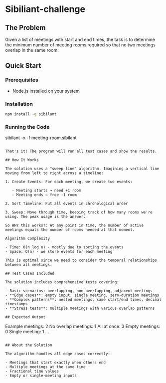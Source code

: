 # Sibiliant-challenge

## The Problem

Given a list of meetings with start and end times, the task is to determine the minimum number of meeting rooms required so that no two meetings overlap in the same room.

## Quick Start

### Prerequisites

- Node.js installed on your system

### Installation

```bash
npm install -g sibilant
```

### Running the Code

sibilant -x -f meeting-room.sibilant

```

That's it! The program will run all test cases and show the results.

## How It Works

The solution uses a "sweep line" algorithm. Imagining a vertical line moving from left to right across a timeline:

1. Create Events: For each meeting, we create two events:

   - Meeting starts → need +1 room
   - Meeting ends → free -1 room

2. Sort Timeline: Put all events in chronological order

3. Sweep: Move through time, keeping track of how many rooms we're using. The peak usage is the answer.

So WHY this works?: At any point in time, the number of active meetings equals the number of rooms needed at that moment.

Algorithm Complexity

- Time: O(n log n) - mostly due to sorting the events
- Space: O(n) - we store events for each meeting

This is optimal since we need to consider the temporal relationships between all meetings.

## Test Cases Included

The solution includes comprehensive tests covering:

- Basic scenarios: overlapping, non-overlapping, adjacent meetings
- **Edge cases**: empty input, single meeting, zero-duration meetings
- **Complex patterns**: nested meetings, same start/end times, decimal timestamps
- **Stress tests**: multiple meetings with various overlap patterns

## Expected Output

```

Example meetings: 2
No overlap meetings: 1
All at once: 3
Empty meetings: 0
Single meeting: 1
...

```

## About the Solution

The algorithm handles all edge cases correctly:

- Meetings that start exactly when others end
- Multiple meetings at the same time
- Fractional time values
- Empty or single-meeting inputs
```

